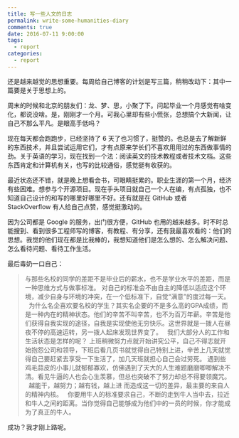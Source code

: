 ```yaml
---
title: 写一些人文的日志
permalink: write-some-humanities-diary
comments: true
date: 2016-07-11 9:00:00
tags:
  - report
categories:
  - report
---
```


还是越来越觉的思想重要。每周给自己博客的计划是写三篇，稍稍改动下：其中一篇要是关于思想上的。

周末的时候和北京的朋友们：龙、梦、思，小聚了下。问起毕业一个月感觉有啥变化，都说没啥。是，刚刚才一个月。可我心里却有些小慌张，总想搞个大新闻，让自己不那么平凡。是眼高手低吗？

<!-- more -->

现在每天都会跑跑步，已经坚持了 6 天了也习惯了，挺赞的。也总是去了解新鲜的东西技术，并且尝试运用它们，才有点原来学长们不喜欢用用过的东西做事情的劲。关于英语的学习，现在找到一个法：阅读英文的技术教程或者技术文档。这些东西肯定和计算机有关，也写的比较通俗，感觉挺有收获的。

最近状态还不错，就是晚上想看会书，可眼睛挺累的。职业生涯的第一个月，经济有些困难。想参与个开源项目。现在手头项目就自己一个人在编，有点孤独，也不知道自己设计的和写的哪里好哪里不好。还有就是在 GitHub 或者 StackOverflow 有人给自己点赞，感觉挺激动的。

因为公司都是 Google 的服务，出门很方便，GitHub 也用的越来越多。时不时总能搜到、看到很多工程师写的博客，有教程、有分享，还有我最喜欢看的：他们的思想。我觉的他们现在都是比我棒的，我想知道他们是怎么想的、怎么解决问题、怎么看待问题、看待工作生活。

最后毒奶一口自己：

> 与那些名校的同学的差距不是毕业后的薪水，也不是学业水平的差距，而是一种思维方式与做事标准。
> 对自己的标准会不由自主的降低以适应这个环境，减少自身与环境的冲突，在一个低标准下，自觉“满意”的度过每一天。
>&nbsp;
> 为什么名企喜欢要名校的学生？其实名企要的不是多么高的GPA成绩，而是一种内在的精神状态。他们的辛苦不叫辛苦，也不为百万年薪。辛苦是他们获得自我实现的途径，自我是实现使他无穷快乐。这世界就是一拨人在昼夜不停的高速运转，另一拨人起床发现世界变了。
>&nbsp;
> 我们大部分人的工作和生活状态是怎样的呢？
> 上班稍微努力点就开始讲究公平，自己不得志就开始抱怨公司和领导，下班后看几页书就觉得自己特别上进，辛苦上几天就觉得自己要赶紧去享受一下生活了，加几天班就担心自己会过劳死。
> 遇到些鸡毛蒜皮的小事儿就郁郁寡欢，仿佛遇到了天大的人生难题磨磨唧唧解决不清。看见牛逼的人也会心生羡慕，但总也突破不了努力却总不得要领魔咒。
>&nbsp;
> 越能干，越努力；越有钱，越上进
> 而造成这一切的差异，最主要的来自人的精神内核。
>&nbsp;
> 你要用牛人的标准要求自己，不断的走到牛人当中去，拉近和牛人之间的距离。当你觉得自己能够成为他们中的一员的时候，你才能成为了真正的牛人。

成功？我才刚上路呢。
